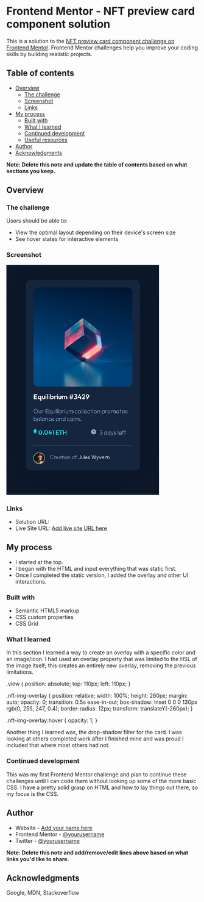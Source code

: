 # Frontend Mentor - NFT preview card component solution

This is a solution to the [NFT preview card component challenge on Frontend Mentor](https://www.frontendmentor.io/challenges/nft-preview-card-component-SbdUL_w0U). Frontend Mentor challenges help you improve your coding skills by building realistic projects. 

## Table of contents

- [Overview](#overview)
  - [The challenge](#the-challenge)
  - [Screenshot](#screenshot)
  - [Links](#links)
- [My process](#my-process)
  - [Built with](#built-with)
  - [What I learned](#what-i-learned)
  - [Continued development](#continued-development)
  - [Useful resources](#useful-resources)
- [Author](#author)
- [Acknowledgments](#acknowledgments)

**Note: Delete this note and update the table of contents based on what sections you keep.**

## Overview

### The challenge

Users should be able to:

- View the optimal layout depending on their device's screen size
- See hover states for interactive elements

### Screenshot

![](./screenshot.png)

### Links

- Solution URL: [](https://github.com/jmsreya/nft-preview-card-component-main)
- Live Site URL: [Add live site URL here](https://your-live-site-url.com)

## My process

- I started at the top.
- I began with the HTML and input everything that was static first. 
- Once I completed the static version, I added the overlay and other UI interactions. 

### Built with

- Semantic HTML5 markup
- CSS custom properties
- CSS Grid


### What I learned

In this section I learned a way to create an overlay with a specific color and an image/icon. I had used an overlay property that was limited to the HSL of the image itself; this creates an entirely new overlay, removing the previous limitations. 

.view {
    position: absolute;
    top: 110px;
    left: 110px;
}

.nft-img-overlay {
    position: relative;
    width: 100%;
    height: 260px;
    margin: auto;
    opacity: 0;
    transition: 0.5s ease-in-out;
    box-shadow: inset 0 0 0 130px rgb(0, 255, 247, 0.4);
    border-radius: 12px;
    transform: translateY(-260px);
}

.nft-img-overlay:hover {
    opacity: 1;
}

Another thing I learned was, the drop-shadow filter for the card. I was looking at others completed work after I finished mine and was proud I included that where most others had not. 

### Continued development

This was my first Frontend Mentor challenge and plan to continue these challenges until I can code them without looking up some of the more basic CSS. I have a pretty solid grasp on HTML and how to lay things out there, so my focus is the CSS. 


## Author

- Website - [Add your name here](https://www.your-site.com)
- Frontend Mentor - [@yourusername](https://www.frontendmentor.io/profile/yourusername)
- Twitter - [@yourusername](https://www.twitter.com/yourusername)

**Note: Delete this note and add/remove/edit lines above based on what links you'd like to share.**

## Acknowledgments

Google, MDN, Stackoverflow
